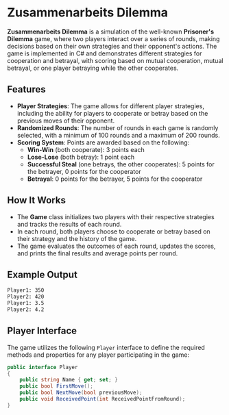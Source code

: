 # Zusammenarbeits Dilemma

**Zusammenarbeits Dilemma** is a simulation of the well-known **Prisoner's Dilemma** game, where two players interact over a series of rounds, making decisions based on their own strategies and their opponent's actions. The game is implemented in C# and demonstrates different strategies for cooperation and betrayal, with scoring based on mutual cooperation, mutual betrayal, or one player betraying while the other cooperates.

## Features

- **Player Strategies**: The game allows for different player strategies, including the ability for players to cooperate or betray based on the previous moves of their opponent.
- **Randomized Rounds**: The number of rounds in each game is randomly selected, with a minimum of 100 rounds and a maximum of 200 rounds.
- **Scoring System**: Points are awarded based on the following:
  - **Win-Win** (both cooperate): 3 points each
  - **Lose-Lose** (both betray): 1 point each
  - **Successful Steal** (one betrays, the other cooperates): 5 points for the betrayer, 0 points for the cooperator
  - **Betrayal**: 0 points for the betrayer, 5 points for the cooperator

## How It Works

- The **Game** class initializes two players with their respective strategies and tracks the results of each round.
- In each round, both players choose to cooperate or betray based on their strategy and the history of the game.
- The game evaluates the outcomes of each round, updates the scores, and prints the final results and average points per round.

## Example Output
```bash
Player1: 350
Player2: 420
Player1: 3.5
Player2: 4.2
```
## Player Interface
The game utilizes the following `Player` interface to define the required methods and properties for any player participating in the game:

```csharp
public interface Player
{
    public string Name { get; set; }
    public bool FirstMove();
    public bool NextMove(bool previousMove);
    public void ReceivedPoint(int ReceivedPointFromRound);
}
```

